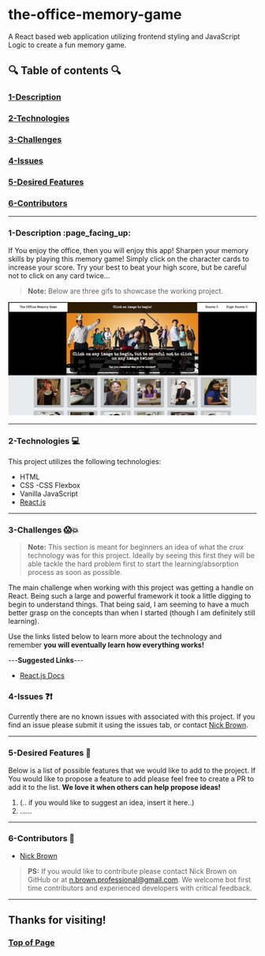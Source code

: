 # the-office-memory-game

A React based web application utilizing frontend styling and JavaScript Logic to create a fun memory game.
  

## :mag: Table of contents :mag:

  

### [1-Description](https://github.com/nick-d-brown/the-office-memory-game#1-description-page_facing_up)
### [2-Technologies](https://github.com/nick-d-brown/the-office-memory-game#2-technologies--computer)
### [3-Challenges](https://github.com/nick-d-brown/the-office-memory-game#3-challenges-screamboom)
### [4-Issues](https://github.com/nick-d-brown/the-office-memory-game#4-issues-questionexclamation)
### [5-Desired Features](https://github.com/nick-d-brown/the-office-memory-game#5-desired-features-star2)
### [6-Contributors](https://github.com/nick-d-brown/the-office-memory-game#6-contributors-raised_hands)

 ---

### 1-Description :page\_facing\_up:

If You enjoy the office, then you will enjoy this app! Sharpen your memory skills by playing this memory game! Simply click on the character cards to increase your score. Try your best to beat your high score, but be careful not to click on any card twice...


> **Note:** Below are three gifs to showcase the working project.




![Main Page](https://github.com/nick-d-brown/the-office-memory-game/blob/master/images/theOfficeMemoryGame.png)




---


### 2-Technologies  :computer:

  This project utilizes the following technologies:


- HTML
- CSS
    -CSS Flexbox
- Vanilla JavaScript
- [React.js](https://reactjs.org/)

---

### 3-Challenges :scream::boom:

> **Note:** This section is meant for beginners an idea of what the *crux* technology was for this project. Ideally by seeing this first they will be able tackle the hard problem first to start the learning/absorption process as soon as possible.

The main challenge when working with this project was getting a handle on React. Being such a large and powerful framework it took a little digging to begin to understand things. That being said, I am seeming to have a much better grasp on the concepts than when I started (though I am definitely still learning).

Use the links listed below to learn more about the technology and remember **you will eventually learn how everything works!**

---**Suggested Links**---

- [React.js Docs](https://reactjs.org/docs/hello-world.html)





### 4-Issues :question::exclamation:

  Currently there are no known issues with associated with this project. If you find an issue please submit it using the issues tab, or contact [Nick Brown](https://github.com/nick-d-brown/).

---

### 5-Desired Features :star2:

  Below is a list of possible features that we would like to add to the project. If You would like to propose a feature to add please feel free to create a PR to add it to the list. **We love it when others can help propose ideas!**

1.	(.. if you would like to suggest an idea, insert it here..)
2.	......


---

### 6-Contributors :raised_hands:

- [Nick Brown](https://github.com/nick-d-brown/)


> **PS:** If you would like to contribute please contact Nick Brown on GitHub or at n.brown.professional@gmail.com. We welcome bot first time contributors and experienced developers with critical feedback. 

---

## Thanks for visiting!
### [Top of Page](https://github.com/nick-d-brown/the-office-memory-game)